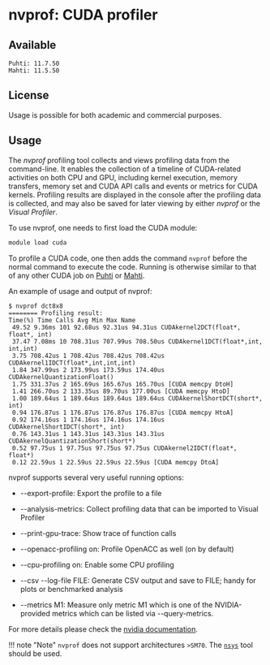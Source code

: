 # nvprof: CUDA profiler

## Available

    Puhti: 11.7.50
    Mahti: 11.5.50

## License

Usage is possible for both academic and commercial purposes.

## Usage

The *nvprof* profiling tool collects and views profiling data from the
command-line. It enables the collection of a timeline of CUDA-related
activities on both CPU and GPU, including kernel execution, memory transfers,
memory set and CUDA API calls and events or metrics for CUDA kernels.
Profiling results are displayed in the console after the profiling data is
collected, and may also be saved for later viewing by either *nvprof* or the
*Visual Profiler*.

To use nvprof, one needs to first load the CUDA module:

```bash
module load cuda
```

To profile a CUDA code, one then adds the command `nvprof` before the normal
command to execute the code. Running is otherwise similar to that of any other
CUDA job on [Puhti](../computing/running/example-job-scripts-puhti.md#single-gpu) or [Mahti](../computing/running/example-job-scripts-mahti.md#1-2-gpu-job-ie-gpusmall-partition).

An example of usage and output of nvprof:
```
$ nvprof dct8x8
======== Profiling result:
Time(%) Time Calls Avg Min Max Name
 49.52 9.36ms 101 92.68us 92.31us 94.31us CUDAkernel2DCT(float*, float*, int)
 37.47 7.08ms 10 708.31us 707.99us 708.50us CUDAkernel1DCT(float*,int, int,int)
 3.75 708.42us 1 708.42us 708.42us 708.42us CUDAkernel1IDCT(float*,int,int,int)
 1.84 347.99us 2 173.99us 173.59us 174.40us CUDAkernelQuantizationFloat()
 1.75 331.37us 2 165.69us 165.67us 165.70us [CUDA memcpy DtoH]
 1.41 266.70us 2 133.35us 89.70us 177.00us [CUDA memcpy HtoD]
 1.00 189.64us 1 189.64us 189.64us 189.64us CUDAkernelShortDCT(short*, int)
 0.94 176.87us 1 176.87us 176.87us 176.87us [CUDA memcpy HtoA]
 0.92 174.16us 1 174.16us 174.16us 174.16us CUDAkernelShortIDCT(short*, int)
 0.76 143.31us 1 143.31us 143.31us 143.31us CUDAkernelQuantizationShort(short*)
 0.52 97.75us 1 97.75us 97.75us 97.75us CUDAkernel2IDCT(float*, float*)
 0.12 22.59us 1 22.59us 22.59us 22.59us [CUDA memcpy DtoA]
```
nvprof supports several very useful running options:

* --export-profile: Export the profile to a file

* --analysis-metrics: Collect profiling data that can be imported to Visual
  Profiler

* --print-gpu-trace: Show trace of function calls

* --openacc-profiling on: Profile OpenACC as well (on by default)

* --cpu-profiling on: Enable some CPU profiling

* --csv --log-file FILE: Generate CSV output and save to FILE; handy for plots
  or benchmarked analysis

* --metrics M1: Measure only metric M1 which is one of the NVIDIA-provided
  metrics which can be listed via --query-metrics.

For more details please check the
[nvidia documentation](https://docs.nvidia.com/cuda/profiler-users-guide/).

!!! note "Note"
     `nvprof` does not support architectures `>SM70`. The [ `nsys`](nsys.md) tool should be used.
